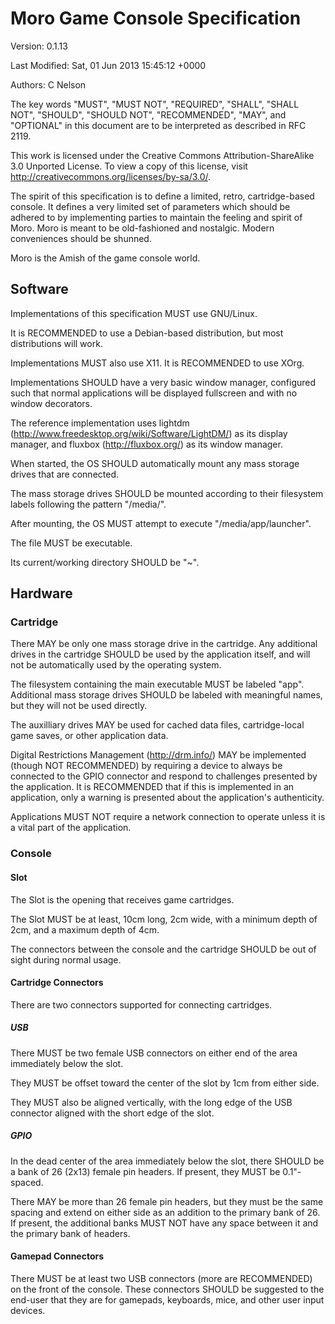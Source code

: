 Moro Game Console Specification
===============================

Version: 0.1.13

Last Modified: Sat, 01 Jun 2013 15:45:12 +0000

Authors: C Nelson

The key words "MUST", "MUST NOT", "REQUIRED", "SHALL", "SHALL NOT",
"SHOULD", "SHOULD NOT", "RECOMMENDED", "MAY", and "OPTIONAL" in this
document are to be interpreted as described in RFC 2119.

This work is licensed under the Creative Commons Attribution-ShareAlike
3.0 Unported License. To view a copy of this license, visit
http://creativecommons.org/licenses/by-sa/3.0/.

The spirit of this specification is to define a limited, retro,
cartridge-based console. It defines a very limited set of parameters
which should be adhered to by implementing parties to maintain the
feeling and spirit of Moro. Moro is meant to be old-fashioned and
nostalgic. Modern conveniences should be shunned.

Moro is the Amish of the game console world.

Software
--------

Implementations of this specification MUST use GNU/Linux.

It is RECOMMENDED to use a Debian-based distribution, but most
distributions will work.

Implementations MUST also use X11. It is RECOMMENDED to use XOrg.

Implementations SHOULD have a very basic window manager, configured such
that normal applications will be displayed fullscreen and with no window
decorators.

The reference implementation uses lightdm
(http://www.freedesktop.org/wiki/Software/LightDM/) as its display
manager, and fluxbox (http://fluxbox.org/) as its window manager.

When started, the OS SHOULD automatically mount any mass storage drives
that are connected.

The mass storage drives SHOULD be mounted according to their filesystem
labels following the pattern "/media/<LABEL>".

After mounting, the OS MUST attempt to execute "/media/app/launcher".

The file MUST be executable.

Its current/working directory SHOULD be "\~".

Hardware
--------

### Cartridge

There MAY be only one mass storage drive in the cartridge. Any
additional drives in the cartridge SHOULD be used by the application
itself, and will not be automatically used by the operating system.

The filesystem containing the main executable MUST be labeled "app".
Additional mass storage drives SHOULD be labeled with meaningful names,
but they will not be used directly.

The auxilliary drives MAY be used for cached data files, cartridge-local
game saves, or other application data.

Digital Restrictions Management (http://drm.info/) MAY be implemented
(though NOT RECOMMENDED) by requiring a device to always be connected to
the GPIO connector and respond to challenges presented by the
application. It is RECOMMENDED that if this is implemented in an
application, only a warning is presented about the application's
authenticity.

Applications MUST NOT require a network connection to operate unless it
is a vital part of the application.

### Console

#### Slot

The Slot is the opening that receives game cartridges.

The Slot MUST be at least, 10cm long, 2cm wide, with a minimum depth of
2cm, and a maximum depth of 4cm.

The connectors between the console and the cartridge SHOULD be out of
sight during normal usage.

#### Cartridge Connectors

There are two connectors supported for connecting cartridges.

##### USB

There MUST be two female USB connectors on either end of the area
immediately below the slot.

They MUST be offset toward the center of the slot by 1cm from either
side.

They MUST also be aligned vertically, with the long edge of the USB
connector aligned with the short edge of the slot.

##### GPIO

In the dead center of the area immediately below the slot, there SHOULD
be a bank of 26 (2x13) female pin headers. If present, they MUST be
0.1"-spaced.

There MAY be more than 26 female pin headers, but they must be the same
spacing and extend on either side as an addition to the primary bank of
26. If present, the additional banks MUST NOT have any space between it
and the primary bank of headers.

#### Gamepad Connectors

There MUST be at least two USB connectors (more are RECOMMENDED) on the
front of the console. These connectors SHOULD be suggested to the
end-user that they are for gamepads, keyboards, mice, and other user
input devices.
